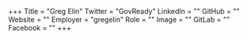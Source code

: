 +++
Title = "Greg Elin"
Twitter = "GovReady"
LinkedIn = ""
GitHub = ""
Website = ""
Employer = "gregelin"
Role = ""
Image = ""
GitLab = ""
Facebook = ""
+++
